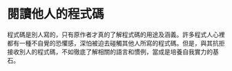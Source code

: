# 閱讀他人的程式碼


程式碼是別人寫的，只有原作者才真的了解程式碼的用途及涵義。許多程式人心裡都有一種不自覺的恐懼感，深怕被迫去碰觸其他人所寫的程式碼。但是，與其抗拒接收別人的程式碼，不如徹底了解相關的語言和慣例，當成是培養自我實力的基石。



